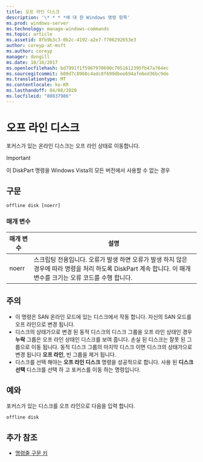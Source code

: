 ```yaml
---
title: 오프 라인 디스크
description: '\* * * *에 대 한 Windows 명령 항목'
ms.prod: windows-server
ms.technology: manage-windows-commands
ms.topic: article
ms.assetid: 8fb9b3c3-0b2c-4192-a2e7-f706292653e3
author: coreyp-at-msft
ms.author: coreyp
manager: dongill
ms.date: 10/16/2017
ms.openlocfilehash: bd7991f1f5967970690c7051612395fb47a764ec
ms.sourcegitcommit: b00d7c8968c4adc8f699dbee694afe6ed36bc9de
ms.translationtype: MT
ms.contentlocale: ko-KR
ms.lasthandoff: 04/08/2020
ms.locfileid: "80837986"
---
```

# <a name="offline-disk"></a>오프 라인 디스크



포커스가 있는 온라인 디스크는 오프 라인 상태로 이동합니다.

> [!IMPORTANT]
> 이 DiskPart 명령을 Windows Vista의 모든 버전에서 사용할 수 없는 경우

## <a name="syntax"></a>구문

```
offline disk [noerr]
```

### <a name="parameters"></a>매개 변수

|매개 변수|설명|
|---------|-----------|
|noerr|스크립팅 전용입니다. 오류가 발생 하면 오류가 발생 하지 않은 경우에 따라 명령을 처리 하도록 DiskPart 계속 합니다. 이 매개 변수를 크기는 오류 코드를 수행 합니다.|

## <a name="remarks"></a>주의

-   이 명령은 SAN 온라인 모드에 있는 디스크에서 작동 합니다. 자신의 SAN 모드를 오프 라인으로 변경 됩니다.
-   디스크의 상태가으로 변경 된 동적 디스크의 디스크 그룹을 오프 라인 상태인 경우 **누락** 그룹은 오프 라인 상태인 디스크를 보여 줍니다. 손실 된 디스크는 잘못 된 그룹으로 이동 됩니다. 동적 디스크 그룹의 마지막 디스크 이면 디스크의 상태가으로 변경 됩니다 **오프 라인**, 빈 그룹을 제거 됩니다.
-   디스크를 선택 해야는 **오프 라인 디스크** 명령을 성공적으로 합니다. 사용 된 **디스크 선택** 디스크를 선택 하 고 포커스를 이동 하는 명령입니다.

## <a name="examples"></a><a name=BKMK_examples></a>예와

포커스가 있는 디스크를 오프 라인으로 다음을 입력 합니다.
```
offline disk
```

## <a name="additional-references"></a>추가 참조

- [명령줄 구문 키](command-line-syntax-key.md)

